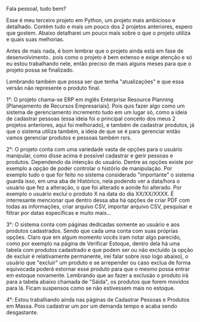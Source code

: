 Fala pessoal, tudo bem?

Esse é meu terceiro projeto em Python, um projeto mais ambicioso e detalhado.
Contém tudo e mais um pouco dos 2 projetos anteriores, espero que gostem. Abaixo detalharei um pouco mais sobre o que o projeto utiliza e quais suas melhorias.

Antes de mais nada, é bom lembrar que o projeto ainda está em fase de desenvolvimento..
pois como o projeto é bem extenso e exige atenção e só eu estou trabalhando nele, então preciso de mais alguns meses para que o projeto possa se finalizado.

Lembrando também que possa ser que tenha "atualizações" e que essa versão não represente o produto final.

1°: O projeto chama-se ERP em inglês Enterprise Resource Planning [Planejamento de Recursos Empresariais]. Pois quis fazer algo como um sistema de gerenciamento incremento tudo em um lugar só,
como a ideia de cadastrar pessoas (essa ideia foi o principal conceito dos meus 2 projetos anteriores, aqui foi melhorado), e também de cadastrar produtos, já que o sistema utiliza também,
a ideia de que se é para gerenciar então vamos gerenciar produtos e pessoas também rsrs.

2°: O projeto conta com uma variedade vasta de opções para o usuário manipular, como disse acima é possível cadastrar e gerir pessoas e produtos. Dependendo da intenção do usuário.
Dentre as opções existe por exemplo a opção de poder controlar o histório de manipulação. Por exemplo tudo o que for feito no sistema considerado "importante" o sistema guarda isso, 
em uma aba de Histórico, nela podendo ver a data/hora o usuário que fez a alteração, o que foi alterado e aonde foi alterado. Por exemplo o usuário exclui o produto X na data do dia XX/XX/XXXX.
É interresante mencionar que dentro dessa aba há opções de criar PDF com todas as informações, criar arquivo CSV, importar arquivo CSV, pesquisar e filtrar por datas específicas e muito mais...

3°: O sistema conta com páginas dedicadas somente ao usuário e aos produtos cadastrados. Sendo que cada uma conta com suas próprias opções. Claro que em algum momento vocês iram notar algo parecido, 
como por exemplo na página de Verificar Estoque, dentro dela há uma tabela com produtos cadastrado e que podem ser ou não excluído (a opção de excluir é relativamente permanente, irei falar sobre isso logo abaixo),
o usuário que "excluir" um produto e se arrepender ou caso exclua de forma equivocada poderá estornar esse produto para que o mesmo possa entrar em estoque novamente.
Lembrando que ao fazer a exclusão o produto irá para a tabela abaixo chamada de "Sáida", os produtos que forem movidos para lá. Ficam suspensos como se não estivessem mais no estoque.

4°: Estou trabalhando ainda nas páginas de Cadastrar Pessoas e Produtos em Massa. Pois cadastrar um por um demanda tempo e acaba sendo desgastante.

